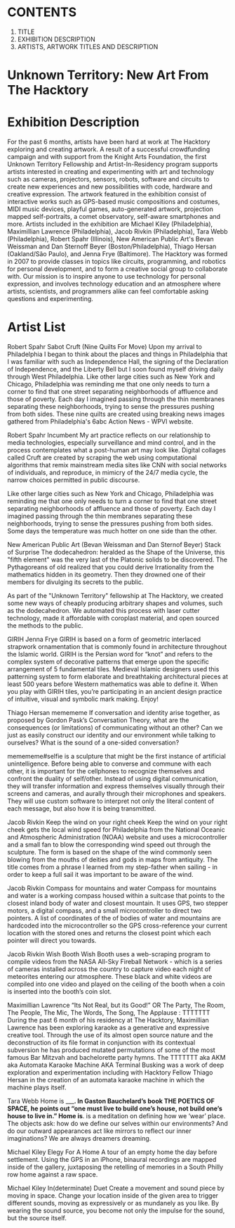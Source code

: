 CONTENTS
========

1.  TITLE
2.  EXHIBITION DESCRIPTION
3.  ARTISTS, ARTWORK TITLES AND DESCRIPTION

Unknown Territory: New Art From The Hacktory
============================================

Exhibition Description
======================
For the past 6 months, artists have been hard at work at The Hacktory exploring and creating artwork. A result of a successful crowdfunding campaign and with support from the Knight Arts Foundation, the first Unknown Territory Fellowship and Artist-In-Residency program supports artists interested in creating and experimenting with art and technology such as cameras, projectors, sensors, robots, software and circuits to create new experiences and new possibilities with code, hardware and creative expression.
The artwork featured in the exhibition consist of interactive works such as GPS-based music compositions and costumes, MIDI music devices, playful games, auto-generated artwork, projection mapped self-portraits, a comet observatory, self-aware smartphones and more.
Artists included in the exhibition are Michael Kiley (Philadelphia), Maximillian Lawrence (Philadelphia), Jacob Rivkin (Philadelphia), Tara Webb (Philadelphia), Robert Spahr (Illinois), New American Public Art's Bevan Weissman and Dan Sternoff Beyer (Boston/Philadelphia), Thiago Hersan (Oakland/São Paulo), and Jenna Frye (Baltimore). 
The Hacktory was formed in 2007 to provide classes in topics like circuits, programming, and robotics for personal development, and  to form a creative social group to collaborate with. Our mission is to inspire anyone to use technology for personal expression, and involves technology education and an atmosphere where artists, scientists, and programmers alike can feel comfortable asking questions and experimenting.

Artist List
===========
Robert Spahr
Sabot Cruft (Nine Quilts For Move)
Upon my arrival to Philadelphia I began to think about the places and things in Philadelphia that I was familiar with such as Independence Hall, the signing of the Declaration of Independence, and the Liberty Bell but I soon found myself driving daily through West Philadelphia. Like other large cities such as New York and Chicago, Philadelphia was reminding me that one only needs to turn a corner to find that one street separating neighborhoods of affluence and those of poverty. Each day I imagined passing through the thin membranes separating these neighborhoods, trying to sense the pressures pushing from both sides. These nine quilts are created using breaking news images gathered from Philadelphia's 6abc Action News - WPVI website. 

Robert Spahr
Incumbent
My art practice reflects on our relationship to media technologies, especially surveillance and mind control, and in the process contemplates what a post-human art may look like. Digital collages called Cruft are created by scraping the web using computational algorithms that remix mainstream media sites like CNN with social networks of individuals, and reproduce, in mimicry of the 24/7 media cycle, the narrow choices permitted in public discourse. 

Like other large cities such as New York and Chicago, Philadelphia was reminding me that one only needs to turn a corner to find that one street separating neighborhoods of affluence and those of poverty. Each day I imagined passing through the thin membranes separating these neighborhoods, trying to sense the pressures pushing from both sides. Some days the temperature was much hotter on one side than the other. 

New American Public Art
(Bevan Weissman and Dan Sternof Beyer)
Stack of Surprise
The dodecahedron: heralded as the Shape of the Universe, this "fifth element" was the very last of the Platonic solids to be discovered. The Pythagoreans of old realized that you could derive Irrationality from the mathematics hidden in its geometry. Then they drowned one of their members for divulging its secrets to the public.

As part of the "Unknown Territory" fellowship at The Hacktory, we created some new ways of cheaply producing arbitrary shapes and volumes, such as the dodecahedron. We automated this process with laser cutter technology, made it affordable with coroplast material, and open sourced the methods to the public.

GIRIH
Jenna Frye
GIRIH is based on a form of geometric interlaced strapwork ornamentation that is commonly found in architecture throughout the Islamic world. GIRIH is the Persian word for “knot” and refers to the complex system of decorative patterns that emerge upon the specific arrangement of 5 fundamental tiles. Medieval Islamic designers used this patterning system to form elaborate and breathtaking architectural pieces at least 500 years before Western mathematics was able to define it. When you play with GIRIH tiles, you’re participating in an ancient design practice of intuitive, visual and symbolic mark making. Enjoy!

Thiago Hersan
memememe
If conversation and identity arise together, as proposed by Gordon Pask’s Conversation Theory, what are the consequences (or limitations) of communicating without an other? Can we just as easily construct our identity and our environment while talking to ourselves? What is the sound of a one-sided conversation?

memememe#selfie is a sculpture that might be the first instance of artificial unintelligence. Before being able to converse and commune with each other, it is important for the cellphones to recognize themselves and confront the duality of self/other. Instead of using digital communication, they will transfer information and express themselves visually through their screens and cameras, and aurally through their microphones and speakers. They will use custom software to interpret not only the literal content of each message, but also how it is being transmitted.

Jacob Rivkin
Keep the wind on your right cheek
Keep the wind on your right cheek gets the local wind speed for Philadelphia from the National Oceanic and Atmospheric Administration (NOAA) website and uses a microcontroller and a small fan to blow the corresponding wind speed out through the sculpture. The form is based on the shape of the wind commonly seen blowing from the mouths of deities and gods in maps from antiquity. The title comes from a phrase I learned from my step-father when sailing - in order to keep a full sail it was important to be aware of the wind.

Jacob Rivkin
Compass for mountains and water
Compass for mountains and water is a working compass housed within a suitcase that points to the closest inland body of water and closest mountain. It uses GPS, two stepper motors, a digital compass, and a small microcontroller to direct two pointers.  A list of coordinates of the of bodies of water and mountains are hardcoded into the microcontroller so the GPS cross-reference your current location with the stored ones and returns the closest point which each pointer will direct you towards.

Jacob Rivkin
Wish Booth
Wish Booth uses a web-scraping program to compile videos from the NASA All-Sky Fireball Network - which is a series of cameras installed across the country to capture video each night of meteorites entering our atmosphere. These black and white videos are compiled into one video and played on the ceiling of the booth when a coin is inserted into the booth’s coin slot.

Maximillian Lawrence
“Its Not Real, but its Good!”
OR The Party, The Room, The People, The Mic, The Words, The Song, The Applause : TTTTTTT
During the past 6 month of his residency at The Hacktory, Maximillian Lawrence has been exploring karaoke as a generative and expressive creative tool. Through the use of its almost open source nature and the deconstruction of its file format in conjunction with its contextual subversion he has produced mutated permutations of some of the most famous Bar Mitzvah and bachelorette party hymns. The TTTTTTT aka AKM aka Automata Karaoke Machine AKA Terminal Busking was a work of deep exploration and experimentation including with Hacktory Fellow Thiago Hersan in the creation of an automata karaoke machine in which the machine plays itself.


Tara Webb
Home is _________.
In Gaston Bauchelard’s book THE POETICS OF SPACE, he points out “one must live to build one’s house, not build one’s house to live in.”  Home is______. is a meditation on defining how we ‘wear’ place. The objects ask: how do we define our selves within our environments? And do our outward appearances act like mirrors to reflect our inner imaginations? We are always dreamers dreaming. 

Michael Kiley
Elegy For A Home
A tour of an empty home the day before settlement. Using the GPS in an iPhone, binaural recordings are mapped inside of the gallery, juxtaposing the retelling of memories in a South Philly row home against a raw space. 

Michael Kiley
In(determinate) Duet
Create a movement and sound piece by moving in space. Change your location inside of the given area to trigger different sounds, moving as expressively or as mundanely as you like. By wearing the sound source, you become not only the impulse for the sound, but the source itself.


